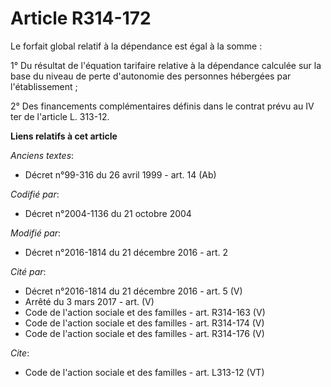 # Article R314-172

Le forfait global relatif à la dépendance est égal à la somme : 

1° Du résultat de l'équation tarifaire relative à la dépendance calculée sur la base du niveau de perte d'autonomie des
personnes hébergées par l'établissement ; 

2° Des financements complémentaires définis dans le contrat prévu au IV ter de l'article L. 313-12.

**Liens relatifs à cet article**

_Anciens textes_:

  - Décret n°99-316 du 26 avril 1999 - art. 14 (Ab)

_Codifié par_:

  - Décret n°2004-1136 du 21 octobre 2004

_Modifié par_:

  - Décret n°2016-1814 du 21 décembre 2016 - art. 2

_Cité par_:

  - Décret n°2016-1814 du 21 décembre 2016 - art. 5 (V)
  - Arrêté du 3 mars 2017 - art. (V)
  - Code de l'action sociale et des familles - art. R314-163 (V)
  - Code de l'action sociale et des familles - art. R314-174 (V)
  - Code de l'action sociale et des familles - art. R314-176 (V)

_Cite_:

  - Code de l'action sociale et des familles - art. L313-12 (VT)
